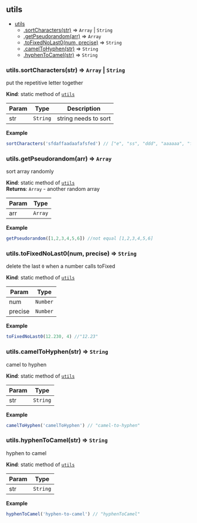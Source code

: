 <a name="module_utils"></a>

## utils

* [utils](#module_utils)
    * [.sortCharacters(str)](#module_utils.sortCharacters) ⇒ <code>Array</code> \| <code>String</code>
    * [.getPseudorandom(arr)](#module_utils.getPseudorandom) ⇒ <code>Array</code>
    * [.toFixedNoLast0(num, precise)](#module_utils.toFixedNoLast0) ⇒ <code>String</code>
    * [.camelToHyphen(str)](#module_utils.camelToHyphen) ⇒ <code>String</code>
    * [.hyphenToCamel(str)](#module_utils.hyphenToCamel) ⇒ <code>String</code>

<a name="module_utils.sortCharacters"></a>

### utils.sortCharacters(str) ⇒ <code>Array</code> \| <code>String</code>
put the repetitive letter together

**Kind**: static method of [<code>utils</code>](#module_utils)  

| Param | Type | Description |
| --- | --- | --- |
| str | <code>String</code> | string needs to sort |

**Example**  
```js
sortCharacters('sfdaffaadaafafsfed') // ["e", "ss", "ddd", "aaaaaa", "ffffff"]
```
<a name="module_utils.getPseudorandom"></a>

### utils.getPseudorandom(arr) ⇒ <code>Array</code>
sort array randomly

**Kind**: static method of [<code>utils</code>](#module_utils)  
**Returns**: <code>Array</code> - another random array  

| Param | Type |
| --- | --- |
| arr | <code>Array</code> | 

**Example**  
```js
getPseudorandom([1,2,3,4,5,6]) //not equal [1,2,3,4,5,6]
```
<a name="module_utils.toFixedNoLast0"></a>

### utils.toFixedNoLast0(num, precise) ⇒ <code>String</code>
delete the last `0` when a number calls toFixed

**Kind**: static method of [<code>utils</code>](#module_utils)  

| Param | Type |
| --- | --- |
| num | <code>Number</code> | 
| precise | <code>Number</code> | 

**Example**  
```js
toFixedNoLast0(12.230, 4) //"12.23"
```
<a name="module_utils.camelToHyphen"></a>

### utils.camelToHyphen(str) ⇒ <code>String</code>
camel to hyphen

**Kind**: static method of [<code>utils</code>](#module_utils)  

| Param | Type |
| --- | --- |
| str | <code>String</code> | 

**Example**  
```js
camelToHyphen('camelToHyphen') // "camel-to-hyphen"
```
<a name="module_utils.hyphenToCamel"></a>

### utils.hyphenToCamel(str) ⇒ <code>String</code>
hyphen to camel

**Kind**: static method of [<code>utils</code>](#module_utils)  

| Param | Type |
| --- | --- |
| str | <code>String</code> | 

**Example**  
```js
hyphenToCamel('hyphen-to-camel') // "hyphenToCamel"
```
